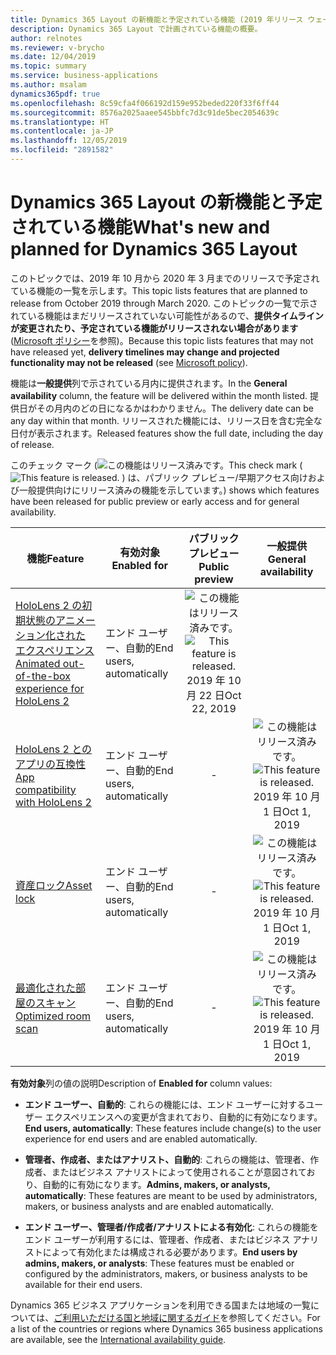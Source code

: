 ```yaml
---
title: Dynamics 365 Layout の新機能と予定されている機能 (2019 年リリース ウェーブ 2)
description: Dynamics 365 Layout で計画されている機能の概要。
author: relnotes
ms.reviewer: v-brycho
ms.date: 12/04/2019
ms.topic: summary
ms.service: business-applications
ms.author: msalam
dynamics365pdf: true
ms.openlocfilehash: 8c59cfa4f066192d159e952beded220f33f6ff44
ms.sourcegitcommit: 8576a2025aaee545bbfc7d3c91de5bec2054639c
ms.translationtype: HT
ms.contentlocale: ja-JP
ms.lasthandoff: 12/05/2019
ms.locfileid: "2891582"
---
```

# <a name="whats-new-and-planned-for-dynamics-365-layout"></a><span data-ttu-id="43732-103">Dynamics 365 Layout の新機能と予定されている機能</span><span class="sxs-lookup"><span data-stu-id="43732-103">What's new and planned for Dynamics 365 Layout</span></span>

<span data-ttu-id="43732-104">このトピックでは、2019 年 10 月から 2020 年 3 月までのリリースで予定されている機能の一覧を示します。</span><span class="sxs-lookup"><span data-stu-id="43732-104">This topic lists features that are planned to release from October 2019 through March 2020.</span></span> <span data-ttu-id="43732-105">このトピックの一覧で示されている機能はまだリリースされていない可能性があるので、**提供タイムラインが変更されたり、予定されている機能がリリースされない場合があります** ([Microsoft ポリシー](https://go.microsoft.com/fwlink/p/?linkid=2007332)を参照)。</span><span class="sxs-lookup"><span data-stu-id="43732-105">Because this topic lists features that may not have released yet, **delivery timelines may change and projected functionality may not be released** (see [Microsoft policy](https://go.microsoft.com/fwlink/p/?linkid=2007332)).</span></span>

<span data-ttu-id="43732-106">機能は**一般提供**列で示されている月内に提供されます。</span><span class="sxs-lookup"><span data-stu-id="43732-106">In the **General availability** column, the feature will be delivered within the month listed.</span></span> <span data-ttu-id="43732-107">提供日がその月内のどの日になるかはわかりません。</span><span class="sxs-lookup"><span data-stu-id="43732-107">The delivery date can be any day within that month.</span></span> <span data-ttu-id="43732-108">リリースされた機能には、リリース日を含む完全な日付が表示されます。</span><span class="sxs-lookup"><span data-stu-id="43732-108">Released features show the full date, including the day of release.</span></span>

<span data-ttu-id="43732-109">このチェック マーク (![この機能はリリース済みです。](/dynamics365-release-plan/media/green-checkmark.png "この機能はリリース済みです。")</span><span class="sxs-lookup"><span data-stu-id="43732-109">This check mark (![This feature is released.](/dynamics365-release-plan/media/green-checkmark.png "This feature is released.")</span></span> <span data-ttu-id="43732-110">) は、パブリック プレビュー/早期アクセス向けおよび一般提供向けにリリース済みの機能を示しています。</span><span class="sxs-lookup"><span data-stu-id="43732-110">) shows which features have been released for public preview or early access and for general availability.</span></span>

| <span data-ttu-id="43732-111">機能</span><span class="sxs-lookup"><span data-stu-id="43732-111">Feature</span></span>    | <span data-ttu-id="43732-112">有効対象</span><span class="sxs-lookup"><span data-stu-id="43732-112">Enabled for</span></span>    |  <span data-ttu-id="43732-113">パブリック プレビュー</span><span class="sxs-lookup"><span data-stu-id="43732-113">Public preview</span></span> |  <span data-ttu-id="43732-114">一般提供</span><span class="sxs-lookup"><span data-stu-id="43732-114">General availability</span></span> | 
| ---------- |---------------- | :---------------: |:--------------: |
| [<span data-ttu-id="43732-115">HoloLens 2 の初期状態のアニメーション化されたエクスペリエンス</span><span class="sxs-lookup"><span data-stu-id="43732-115">Animated out-of-the-box experience for HoloLens 2</span></span>](animated-out-of-the-box-experience-hololens-2.md) | <span data-ttu-id="43732-116">エンド ユーザー、自動的</span><span class="sxs-lookup"><span data-stu-id="43732-116">End users, automatically</span></span>| <span data-ttu-id="43732-117">![この機能はリリース済みです。](/dynamics365-release-plan/media/green-checkmark.png "この機能はリリース済みです。")</span><span class="sxs-lookup"><span data-stu-id="43732-117">![This feature is released.](/dynamics365-release-plan/media/green-checkmark.png "This feature is released.")</span></span> <span data-ttu-id="43732-118">2019 年 10 月 22 日</span><span class="sxs-lookup"><span data-stu-id="43732-118">Oct 22, 2019</span></span>| | 
| [<span data-ttu-id="43732-119">HoloLens 2 とのアプリの互換性</span><span class="sxs-lookup"><span data-stu-id="43732-119">App compatibility with HoloLens 2</span></span>](app-compatibility-hololens-2.md) | <span data-ttu-id="43732-120">エンド ユーザー、自動的</span><span class="sxs-lookup"><span data-stu-id="43732-120">End users, automatically</span></span>| -|<span data-ttu-id="43732-121">![この機能はリリース済みです。](/dynamics365-release-plan/media/green-checkmark.png "この機能はリリース済みです。")</span><span class="sxs-lookup"><span data-stu-id="43732-121">![This feature is released.](/dynamics365-release-plan/media/green-checkmark.png "This feature is released.")</span></span> <span data-ttu-id="43732-122">2019 年 10 月 1 日</span><span class="sxs-lookup"><span data-stu-id="43732-122">Oct 1, 2019</span></span> | 
| [<span data-ttu-id="43732-123">資産ロック</span><span class="sxs-lookup"><span data-stu-id="43732-123">Asset lock</span></span>](asset-lock.md) | <span data-ttu-id="43732-124">エンド ユーザー、自動的</span><span class="sxs-lookup"><span data-stu-id="43732-124">End users, automatically</span></span>| -|<span data-ttu-id="43732-125">![この機能はリリース済みです。](/dynamics365-release-plan/media/green-checkmark.png "この機能はリリース済みです。")</span><span class="sxs-lookup"><span data-stu-id="43732-125">![This feature is released.](/dynamics365-release-plan/media/green-checkmark.png "This feature is released.")</span></span> <span data-ttu-id="43732-126">2019 年 10 月 1 日</span><span class="sxs-lookup"><span data-stu-id="43732-126">Oct 1, 2019</span></span> | 
| [<span data-ttu-id="43732-127">最適化された部屋のスキャン</span><span class="sxs-lookup"><span data-stu-id="43732-127">Optimized room scan</span></span>](optimized-room-scan.md) | <span data-ttu-id="43732-128">エンド ユーザー、自動的</span><span class="sxs-lookup"><span data-stu-id="43732-128">End users, automatically</span></span>| -|<span data-ttu-id="43732-129">![この機能はリリース済みです。](/dynamics365-release-plan/media/green-checkmark.png "この機能はリリース済みです。")</span><span class="sxs-lookup"><span data-stu-id="43732-129">![This feature is released.](/dynamics365-release-plan/media/green-checkmark.png "This feature is released.")</span></span> <span data-ttu-id="43732-130">2019 年 10 月 1 日</span><span class="sxs-lookup"><span data-stu-id="43732-130">Oct 1, 2019</span></span> | 

<span data-ttu-id="43732-131">**有効対象**列の値の説明</span><span class="sxs-lookup"><span data-stu-id="43732-131">Description of **Enabled for** column values:</span></span>

- <span data-ttu-id="43732-132">**エンド ユーザー、自動的**: これらの機能には、エンド ユーザーに対するユーザー エクスペリエンスへの変更が含まれており、自動的に有効になります。</span><span class="sxs-lookup"><span data-stu-id="43732-132">**End users, automatically**: These features include change(s) to the user experience for end users and are enabled automatically.</span></span>

- <span data-ttu-id="43732-133">**管理者、作成者、またはアナリスト、自動的**: これらの機能は、管理者、作成者、またはビジネス アナリストによって使用されることが意図されており、自動的に有効になります。</span><span class="sxs-lookup"><span data-stu-id="43732-133">**Admins, makers, or analysts, automatically**: These features are meant to be used by administrators, makers, or business analysts and are enabled automatically.</span></span>

- <span data-ttu-id="43732-134">**エンド ユーザー、管理者/作成者/アナリストによる有効化**: これらの機能をエンド ユーザーが利用するには、管理者、作成者、またはビジネス アナリストによって有効化または構成される必要があります。</span><span class="sxs-lookup"><span data-stu-id="43732-134">**End users by admins, makers, or analysts**: These features must be enabled or configured by the administrators, makers, or business analysts to be available for their end users.</span></span>


<span data-ttu-id="43732-135">Dynamics 365 ビジネス アプリケーションを利用できる国または地域の一覧については、[ご利用いただける国と地域に関するガイド](https://aka.ms/dynamics_365_international_availability_deck)を参照してください。</span><span class="sxs-lookup"><span data-stu-id="43732-135">For a list of the countries or regions where Dynamics 365 business applications are available, see the [International availability guide](https://aka.ms/dynamics_365_international_availability_deck).</span></span> 
